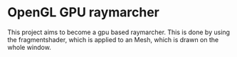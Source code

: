 # OpenGL GPU raymarcher

This project aims to become a gpu based raymarcher. This is done by using the fragmentshader, which is applied to an Mesh, which is drawn on the whole window.